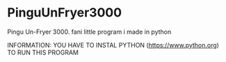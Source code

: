 # PinguUnFryer3000
Pingu Un-Fryer 3000. fani little program i made in python

INFORMATION: YOU HAVE TO INSTAL PYTHON (https://www.python.org) TO RUN THIS PROGRAM
